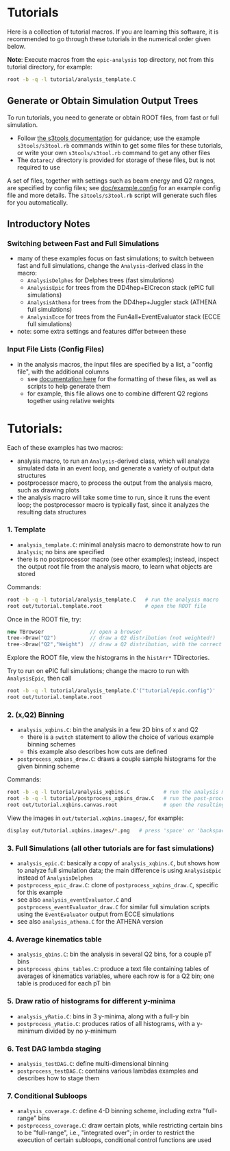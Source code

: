 # Tutorials

Here is a collection of tutorial macros. If you are learning this software,
it is recommended to go through these tutorials in the numerical order given below.

**Note**: Execute macros from the `epic-analysis` top directory, not from
this tutorial directory, for example:
```bash
root -b -q -l tutorial/analysis_template.C
```

## Generate or Obtain Simulation Output Trees 

To run tutorials, you need to generate or obtain ROOT files, from fast or full simulation.
- Follow [the s3tools documentation](../s3tools/README.md) for guidance;
  use the example `s3tools/s3tool.rb` commands within to get some files for these tutorials,
  or write your own `s3tools/s3tool.rb` command to get any other files
- The `datarec/` directory is provided for storage of these files, but is not required to use

A set of files, together with settings such as beam energy and Q2 ranges, are
specified by config files; see [doc/example.config](../doc/example.config) for an example
config file and more details. The `s3tools/s3tool.rb` script will generate such files for you
automatically.

## Introductory Notes

### Switching between Fast and Full Simulations
- many of these examples focus on fast simulations; to switch between fast and
  full simulations, change the `Analysis`-derived class in the macro:
  - `AnalysisDelphes` for Delphes trees (fast simulations)
  - `AnalysisEpic` for trees from the DD4hep+EICrecon stack (ePIC full simulations)
  - `AnalysisAthena` for trees from the DD4hep+Juggler stack (ATHENA full simulations)
  - `AnalysisEcce` for trees from the Fun4all+EventEvaluator stack (ECCE full simulations)
- note: some extra settings and features differ between these

### Input File Lists (Config Files)
- in the analysis macros, the input files are specified by a list, a "config
  file", with the additional columns
  - see [documentation here](../s3tools/README.md) for the formatting of these
    files, as well as scripts to help generate them
  - for example, this file allows one to combine different Q2 regions together
    using relative weights 


# Tutorials:

Each of these examples has two macros:
- analysis macro, to run an `Analysis`-derived class, which will analyze 
  simulated data in an event loop, and generate a variety of output
  data structures
- postprocessor macro, to process the output from the analysis macro,
  such as drawing plots
- the analysis macro will take some time to run, since it runs
  the event loop; the postprocessor macro is typically fast, since
  it analyzes the resulting data structures


### 1. Template
- `analysis_template.C`: minimal analysis macro to demonstrate how
  to run `Analysis`; no bins are specified
- there is no postprocessor macro (see other examples); instead, inspect
  the output root file from the analysis macro, to learn what objects
  are stored

Commands:
```bash
root -b -q -l tutorial/analysis_template.C   # run the analysis macro
root out/tutorial.template.root              # open the ROOT file
```

Once in the ROOT file, try:
```cpp
new TBrowser               // open a browser
tree->Draw("Q2")           // draw a Q2 distribution (not weighted!)
tree->Draw("Q2","Weight")  // draw a Q2 distribution, with the correct weights
```
Explore the ROOT file, view the histograms in the `histArr*` TDirectories.

Try to run on ePIC full simulations; change the macro to run with `AnalysisEpic`,
then call
```bash
root -b -q -l tutorial/analysis_template.C'("tutorial/epic.config")'
root out/tutorial.template.root
```

### 2. (x,Q2) Binning
- `analysis_xqbins.C`: bin the analysis in a few 2D bins of x and Q2
  - there is a `switch` statement to allow the choice of various
    example binning schemes
  - this example also describes how cuts are defined
- `postprocess_xqbins_draw.C`: draws a couple sample histograms for
  the given binning scheme

Commands:
```bash
root -b -q -l tutorial/analysis_xqbins.C           # run the analysis macro
root -b -q -l tutorial/postprocess_xqbins_draw.C   # run the post-processing macro
root out/tutorial.xqbins.canvas.root               # open the resulting ROOT file
```
View the images in `out/tutorial.xqbins.images/`, for example:
```bash
display out/tutorial.xqbins.images/*.png   # press 'space' or 'backspace' to change images
```

### 3. Full Simulations (all other tutorials are for fast simulations)
- `analysis_epic.C`: basically a copy of `analysis_xqbins.C`,
  but shows how to analyze full simulation data; the main difference
  is using `AnalysisEpic` instead of `AnalysisDelphes`
- `postprocess_epic_draw.C`: clone of `postprocess_xqbins_draw.C`,
  specific for this example
- see also `analysis_eventEvaluator.C` and `postprocess_eventEvaluator_draw.C`
  for similar full simulation scripts using the `EventEvaluator` output from
  ECCE simulations
- see also `analysis_athena.C` for the ATHENA version

### 4. Average kinematics table
- `analysis_qbins.C`: bin the analysis in several Q2 bins, for a couple
  pT bins
- `postprocess_qbins_tables.C`: produce a text file containing tables
  of averages of kinematics variables, where each row is for a Q2 bin;
  one table is produced for each pT bin

### 5. Draw ratio of histograms for different y-minima
- `analysis_yRatio.C`: bins in 3 y-minima, along with a full-y bin
- `postprocess_yRatio.C`: produces ratios of all histograms, with
  a y-minimum divided by no y-minimum

### 6. Test DAG lambda staging
- `analysis_testDAG.C`: define multi-dimensional binning
- `postprocess_testDAG.C`: contains various lambdas examples and
  describes how to stage them

### 7. Conditional Subloops
- `analysis_coverage.C`: define 4-D binning scheme, including
  extra "full-range" bins
- `postprocess_coverage.C`: draw certain plots, while restricting
  certain bins to be "full-range", i.e., "integrated over"; in order
  to restrict the execution of certain subloops, conditional control
  functions are used
